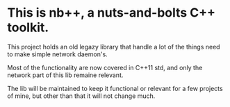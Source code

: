 # This is nb++, a nuts-and-bolts C++ toolkit.

This project holds an old legazy library that handle a lot of the things need
to make simple network daemon's.

Most of the functionality are now covered in C++11 std, and only the
network part of this lib remaine relevant.

The lib will be maintained to keep it functional or relevant for a
few projects of mine, but other than that it will not change much.